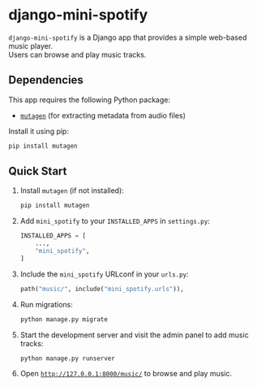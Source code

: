 # django-mini-spotify

`django-mini-spotify` is a Django app that provides a simple web-based music player.  
Users can browse and play music tracks.

## Dependencies

This app requires the following Python package:

- [`mutagen`](https://pypi.org/project/mutagen/) (for extracting metadata from audio files)

Install it using pip:

```sh
pip install mutagen
```

## Quick Start

1. Install `mutagen` (if not installed):

   ```sh
   pip install mutagen
   ```

2. Add `mini_spotify` to your `INSTALLED_APPS` in `settings.py`:

   ```python
   INSTALLED_APPS = [
       ...,
       "mini_spotify",
   ]
   ```

3. Include the `mini_spotify` URLconf in your `urls.py`:

   ```python
   path("music/", include("mini_spotify.urls")),
   ```

4. Run migrations:

   ```sh
   python manage.py migrate
   ```

5. Start the development server and visit the admin panel to add music tracks:

   ```sh
   python manage.py runserver
   ```

6. Open [`http://127.0.0.1:8000/music/`](http://127.0.0.1:8000/music/) to browse and play music.